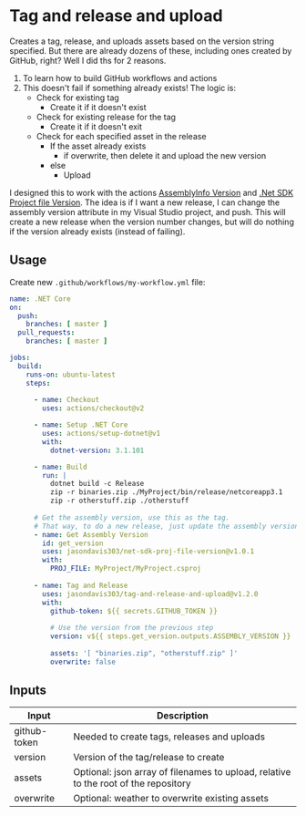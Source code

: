 # Tag and release and upload
Creates a tag, release, and uploads assets based on the version string specified. But there are already dozens of these, including ones created by GitHub, right?  Well I did ths for 2 reasons. 

 1. To learn how to build GitHub workflows and actions
 2. This doesn't fail if something already exists! The logic is:
    - Check for existing tag
      - Create it if it doesn't exist
    - Check for existing release for the tag
      - Create it if it doesn't exit
    - Check for each specified asset in the release
      - If the asset already exists
        - if overwrite, then delete it and upload the new version
      - else
        - Upload

I designed this to work with the actions [AssemblyInfo Version](https://github.com/marketplace/actions/assemblyinfo-version) and [.Net SDK Project file Version](https://github.com/marketplace/actions/net-sdk-project-file-version). The idea is if I want a new release, I can change the assembly version attribute in my Visual Studio project, and push.  This will create a new release when the version number changes, but will do nothing if the version already exists (instead of failing).

## Usage
Create new `.github/workflows/my-workflow.yml` file:

```yml
name: .NET Core
on:
  push:
    branches: [ master ]
  pull_requests:
    branches: [ master ]

jobs:
  build:
    runs-on: ubuntu-latest
    steps:
    
      - name: Checkout
        uses: actions/checkout@v2

      - name: Setup .NET Core
        uses: actions/setup-dotnet@v1
        with:
          dotnet-version: 3.1.101

      - name: Build
        run: |
          dotnet build -c Release
          zip -r binaries.zip ./MyProject/bin/release/netcoreapp3.1
          zip -r otherstuff.zip ./otherstuff
          
      # Get the assembly version, use this as the tag.
      # That way, to do a new release, just update the assembly version on the next commit
      - name: Get Assembly Version
        id: get_version
        uses: jasondavis303/net-sdk-proj-file-version@v1.0.1
        with: 
          PROJ_FILE: MyProject/MyProject.csproj        
      
      - name: Tag and Release
        uses: jasondavis303/tag-and-release-and-upload@v1.2.0
        with:
          github-token: ${{ secrets.GITHUB_TOKEN }}
          
          # Use the version from the previous step
          version: v${{ steps.get_version.outputs.ASSEMBLY_VERSION }}
          
          assets: '[ "binaries.zip", "otherstuff.zip" ]'
          overwrite: false          
```

## Inputs

Input | Description
--- | ---
github-token | Needed to create tags, releases and uploads
version | Version of the tag/release to create
assets | Optional: json array of filenames to upload, relative to the root of the repository
overwrite | Optional: weather to overwrite existing assets
